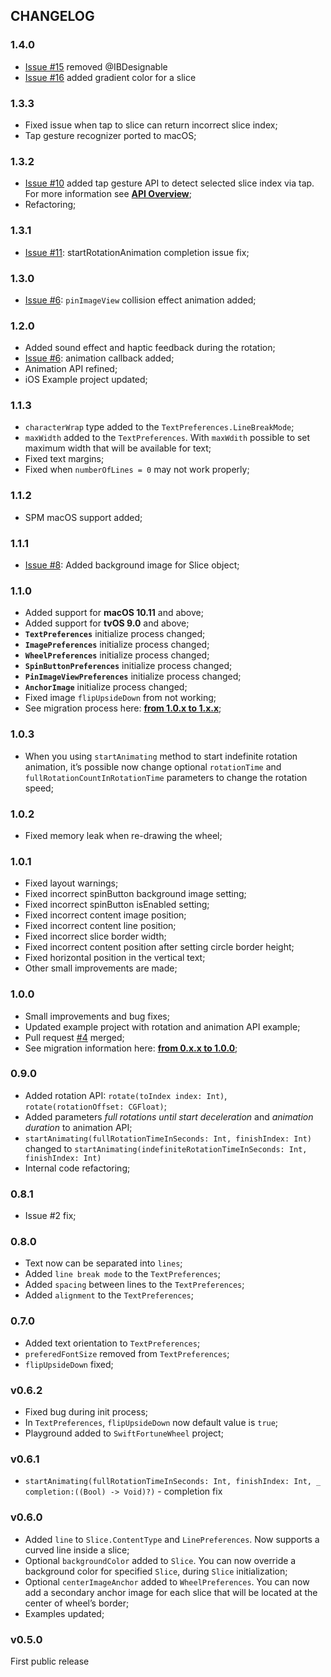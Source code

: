 ## CHANGELOG

### 1.4.0
- [Issue #15](https://github.com/sh-khashimov/SwiftFortuneWheel/issues/15)  removed @IBDesignable
- [Issue #16](https://github.com/sh-khashimov/SwiftFortuneWheel/issues/16)  added gradient color for a slice


### 1.3.3
- Fixed issue when tap to slice can return incorrect slice index;
- Tap gesture recognizer ported to macOS;

### 1.3.2
- [Issue #10](https://github.com/sh-khashimov/SwiftFortuneWheel/issues/10) added tap gesture API to detect selected slice index via tap. For more information see [**API Overview**](API_Overview.md);
- Refactoring;

### 1.3.1
- [Issue #11](https://github.com/sh-khashimov/SwiftFortuneWheel/issues/11): startRotationAnimation completion issue fix;

### 1.3.0
- [Issue #6](https://github.com/sh-khashimov/SwiftFortuneWheel/issues/6): `pinImageView` collision effect animation added;

### 1.2.0

- Added sound effect and haptic feedback during the rotation;
- [Issue #6](https://github.com/sh-khashimov/SwiftFortuneWheel/issues/6): animation callback added;
- Animation API refined;
- iOS Example project updated; 

### 1.1.3

- `characterWrap` type added to the `TextPreferences.LineBreakMode`;
- `maxWidth` added to the `TextPreferences`. With `maxWdith` possible to set maximum width that will be available for text;
- Fixed text margins;
- Fixed when `numberOfLines = 0` may not work properly;

### 1.1.2

- SPM macOS support added;

### 1.1.1
- [Issue #8](https://github.com/sh-khashimov/SwiftFortuneWheel/issues/8): Added background image for Slice object;

### 1.1.0

- Added support for **macOS 10.11** and above;
- Added support for **tvOS 9.0** and above;
- **`TextPreferences`** initialize process changed;
- **`ImagePreferences`** initialize process changed;
- **`WheelPreferences`** initialize process changed;
- **`SpinButtonPreferences`** initialize process changed;
- **`PinImageViewPreferences`** initialize process changed;
- **`AnchorImage`** initialize process changed;
- Fixed image `flipUpsideDown` from not working;
- See migration process here: [**from 1.0.x to 1.x.x**](Migrations/Migration_1_to_1.x.md);

### 1.0.3

- When you using `startAnimating` method to start indefinite rotation animation, it’s possible now change optional `rotationTime` and `fullRotationCountInRotationTime` parameters to change the rotation speed;

### 1.0.2

- Fixed memory leak when re-drawing the wheel;

### 1.0.1

- Fixed layout warnings;
- Fixed incorrect spinButton background image setting;
- Fixed incorrect spinButton isEnabled setting;
- Fixed incorrect content image position;
- Fixed incorrect content line position;
- Fixed incorrect slice border width;
- Fixed incorrect content position after setting circle border height;
- Fixed horizontal position in the vertical text;
- Other small improvements are made;

### 1.0.0

- Small improvements and bug fixes;
- Updated example project with rotation and animation API example;
- Pull request [#4](https://github.com/sh-khashimov/SwiftFortuneWheel/pull/4) merged;
- See migration information here: [**from 0.x.x to 1.0.0**](Migrations/Migration_0_to_1.md);

### 0.9.0
- Added rotation API: `rotate(toIndex index: Int)`, `rotate(rotationOffset: CGFloat)`;
- Added parameters *full rotations until start deceleration* and *animation duration* to animation API;
- `startAnimating(fullRotationTimeInSeconds: Int, finishIndex: Int)` changed to `startAnimating(indefiniteRotationTimeInSeconds: Int, finishIndex: Int)`
- Internal code refactoring;

### 0.8.1
- Issue #2 fix;

### 0.8.0
- Text now can be separated into `lines`;
- Added `line break mode` to the `TextPreferences`;
- Added `spacing` between lines to the `TextPreferences`;
- Added `alignment` to the `TextPreferences`;

### 0.7.0
- Added text orientation to `TextPreferences`;
- `preferedFontSize` removed from `TextPreferences`;
- `flipUpsideDown` fixed;


### v0.6.2
- Fixed bug during init process;
- In `TextPreferences`, `flipUpsideDown` now default value is `true`;
- Playground added to `SwiftFortuneWheel` project;


### v0.6.1

- `startAnimating(fullRotationTimeInSeconds: Int, finishIndex: Int, _ completion:((Bool) -> Void)?)` - completion fix

### v0.6.0
- Added `line` to `Slice.ContentType` and `LinePreferences`. Now supports a curved line inside a slice;
- Optional `backgroundColor` added to `Slice`. You can now override a background color for specified `Slice`, during `Slice` initialization;
- Optional `centerImageAnchor` added to `WheelPreferences`. You can now add a secondary anchor image for each slice that will be located at the center of wheel’s border;
- Examples updated;

### v0.5.0

First public release

